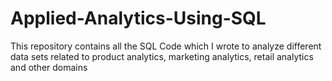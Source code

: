 # Applied-Analytics-Using-SQL
This repository contains all the SQL Code which I wrote to analyze different data sets related to product analytics, marketing analytics, retail analytics and other domains
